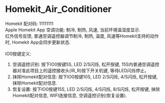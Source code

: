 # Homekit_Air_Conditioner

Homekit 配对码: 11111111
<br>Apple Homekit App 空调功能: 制冷, 制热, 风速, 当前环境温湿度显示. 
<br>红外信号反馈, 普通空调遥控器调节制冷, 制热, 温度, 风速等Homekit支持的动作时, Homekit App会同步更新状态. 
<br>
<br>IO0按键定义: 
<ol>
<li>空调遥控识别: 按下IO0按键5S, LED 2/S闪烁, 松开按键, 15S内普通空调遥控器对准此项目上的遥控接收头(IR_R)按下开关机键, 等待LED闪烁停止。
<li>抹除Homekit配对信息: 按下IO0按键10S, LED 2/S闪烁, 4/S闪烁, 松开按键, 抹除Homekit配对信息. 
<li>恢复设置: 按下IO0按键15S, LED 2/S闪烁, 4/S闪烁, 8/S闪烁, 松开按键, 抹除Homekit配对信息, WIFI连接信息, 空调遥控识别(恢复设置). 
</ol>

 
